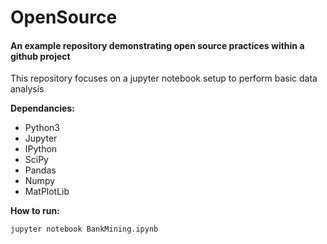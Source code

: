 # OpenSource
#### An example repository demonstrating open source practices within a github project

This repository focuses on a jupyter notebook setup to perform basic data analysis

**Dependancies:**
* Python3
* Jupyter
* IPython 
* SciPy
* Pandas
* Numpy
* MatPlotLib

**How to run:**
```
jupyter notebook BankMining.ipynb
```
